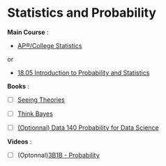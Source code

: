 # Statistics and Probability

**Main Course** : 

- [AP®︎/College Statistics](https://www.khanacademy.org/math/ap-statistics)

or

- [18.05 Introduction to Probability and Statistics](https://openlearninglibrary.mit.edu/courses/course-v1:MITx+18.05r_10+2022_Summer/about)

**Books** :

- [ ] [Seeing Theories](https://seeing-theory.brown.edu/index.html#secondPage)

- [ ] [Think Bayes](https://allendowney.github.io/ThinkBayes2/index.html#)

- [ ] [(Optionnal) Data 140 Probability for Data Science](http://prob140.org/textbook/content/README.html)


**Videos** :

- [ ] (Optonnal)[3B1B - Probability](https://www.3blue1brown.com/topics/probability)
